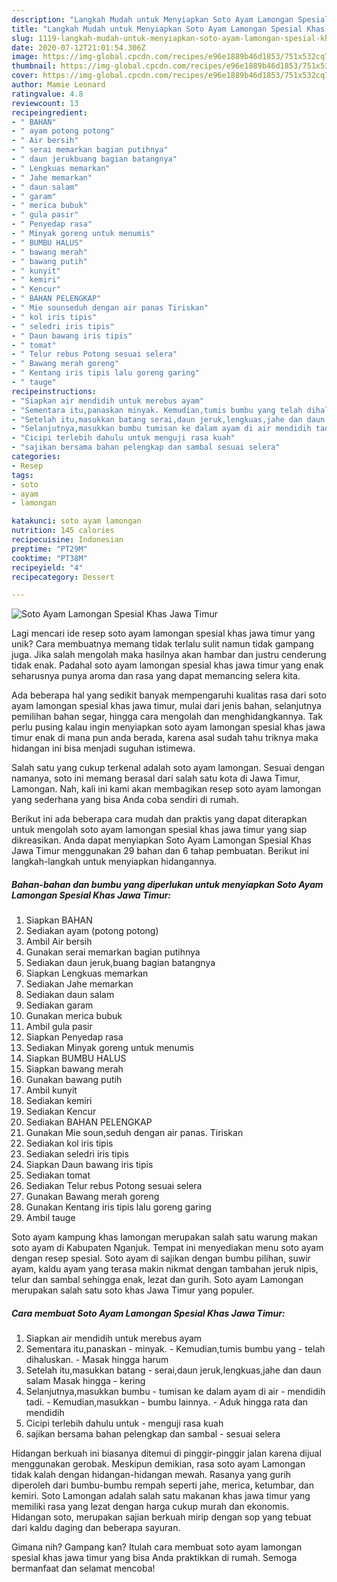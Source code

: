 ```yaml
---
description: "Langkah Mudah untuk Menyiapkan Soto Ayam Lamongan Spesial Khas Jawa Timur Anti Gagal"
title: "Langkah Mudah untuk Menyiapkan Soto Ayam Lamongan Spesial Khas Jawa Timur Anti Gagal"
slug: 1119-langkah-mudah-untuk-menyiapkan-soto-ayam-lamongan-spesial-khas-jawa-timur-anti-gagal
date: 2020-07-12T21:01:54.306Z
image: https://img-global.cpcdn.com/recipes/e96e1889b46d1853/751x532cq70/soto-ayam-lamongan-spesial-khas-jawa-timur-foto-resep-utama.jpg
thumbnail: https://img-global.cpcdn.com/recipes/e96e1889b46d1853/751x532cq70/soto-ayam-lamongan-spesial-khas-jawa-timur-foto-resep-utama.jpg
cover: https://img-global.cpcdn.com/recipes/e96e1889b46d1853/751x532cq70/soto-ayam-lamongan-spesial-khas-jawa-timur-foto-resep-utama.jpg
author: Mamie Leonard
ratingvalue: 4.8
reviewcount: 13
recipeingredient:
- " BAHAN"
- " ayam potong potong"
- " Air bersih"
- " serai memarkan bagian putihnya"
- " daun jerukbuang bagian batangnya"
- " Lengkuas memarkan"
- " Jahe memarkan"
- " daun salam"
- " garam"
- " merica bubuk"
- " gula pasir"
- " Penyedap rasa"
- " Minyak goreng untuk menumis"
- " BUMBU HALUS"
- " bawang merah"
- " bawang putih"
- " kunyit"
- " kemiri"
- " Kencur"
- " BAHAN PELENGKAP"
- " Mie sounseduh dengan air panas Tiriskan"
- " kol iris tipis"
- " seledri iris tipis"
- " Daun bawang iris tipis"
- " tomat"
- " Telur rebus Potong sesuai selera"
- " Bawang merah goreng"
- " Kentang iris tipis lalu goreng garing"
- " tauge"
recipeinstructions:
- "Siapkan air mendidih untuk merebus ayam"
- "Sementara itu,panaskan minyak. Kemudian,tumis bumbu yang telah dihaluskan. Masak hingga harum"
- "Setelah itu,masukkan batang serai,daun jeruk,lengkuas,jahe dan daun salam Masak hingga kering"
- "Selanjutnya,masukkan bumbu tumisan ke dalam ayam di air mendidih tadi. Kemudian,masukkan bumbu lainnya. Aduk hingga rata dan mendidih"
- "Cicipi terlebih dahulu untuk menguji rasa kuah"
- "sajikan bersama bahan pelengkap dan sambal sesuai selera"
categories:
- Resep
tags:
- soto
- ayam
- lamongan

katakunci: soto ayam lamongan 
nutrition: 145 calories
recipecuisine: Indonesian
preptime: "PT29M"
cooktime: "PT38M"
recipeyield: "4"
recipecategory: Dessert

---
```



![Soto Ayam Lamongan Spesial Khas Jawa Timur](https://img-global.cpcdn.com/recipes/e96e1889b46d1853/751x532cq70/soto-ayam-lamongan-spesial-khas-jawa-timur-foto-resep-utama.jpg)

Lagi mencari ide resep soto ayam lamongan spesial khas jawa timur yang unik? Cara membuatnya memang tidak terlalu sulit namun tidak gampang juga. Jika salah mengolah maka hasilnya akan hambar dan justru cenderung tidak enak. Padahal soto ayam lamongan spesial khas jawa timur yang enak seharusnya punya aroma dan rasa yang dapat memancing selera kita.

Ada beberapa hal yang sedikit banyak mempengaruhi kualitas rasa dari soto ayam lamongan spesial khas jawa timur, mulai dari jenis bahan, selanjutnya pemilihan bahan segar, hingga cara mengolah dan menghidangkannya. Tak perlu pusing kalau ingin menyiapkan soto ayam lamongan spesial khas jawa timur enak di mana pun anda berada, karena asal sudah tahu triknya maka hidangan ini bisa menjadi suguhan istimewa.

Salah satu yang cukup terkenal adalah soto ayam lamongan. Sesuai dengan namanya, soto ini memang berasal dari salah satu kota di Jawa Timur, Lamongan. Nah, kali ini kami akan membagikan resep soto ayam lamongan yang sederhana yang bisa Anda coba sendiri di rumah.


Berikut ini ada beberapa cara mudah dan praktis yang dapat diterapkan untuk mengolah soto ayam lamongan spesial khas jawa timur yang siap dikreasikan. Anda dapat menyiapkan Soto Ayam Lamongan Spesial Khas Jawa Timur menggunakan 29 bahan dan 6 tahap pembuatan. Berikut ini langkah-langkah untuk menyiapkan hidangannya.

<!--inarticleads1-->

##### Bahan-bahan dan bumbu yang diperlukan untuk menyiapkan Soto Ayam Lamongan Spesial Khas Jawa Timur:

1. Siapkan  BAHAN
1. Sediakan  ayam (potong potong)
1. Ambil  Air bersih
1. Gunakan  serai memarkan bagian putihnya
1. Sediakan  daun jeruk,buang bagian batangnya
1. Siapkan  Lengkuas memarkan
1. Sediakan  Jahe memarkan
1. Sediakan  daun salam
1. Sediakan  garam
1. Gunakan  merica bubuk
1. Ambil  gula pasir
1. Siapkan  Penyedap rasa
1. Sediakan  Minyak goreng untuk menumis
1. Siapkan  BUMBU HALUS
1. Siapkan  bawang merah
1. Gunakan  bawang putih
1. Ambil  kunyit
1. Sediakan  kemiri
1. Sediakan  Kencur
1. Sediakan  BAHAN PELENGKAP
1. Gunakan  Mie soun,seduh dengan air panas. Tiriskan
1. Sediakan  kol iris tipis
1. Sediakan  seledri iris tipis
1. Siapkan  Daun bawang iris tipis
1. Sediakan  tomat
1. Sediakan  Telur rebus Potong sesuai selera
1. Gunakan  Bawang merah goreng
1. Gunakan  Kentang iris tipis lalu goreng garing
1. Ambil  tauge


Soto ayam kampung khas lamongan merupakan salah satu warung makan soto ayam di Kabupaten Nganjuk. Tempat ini menyediakan menu soto ayam dengan resep spesial. Soto ayam di sajikan dengan bumbu pilihan, suwir ayam, kaldu ayam yang terasa makin nikmat dengan tambahan jeruk nipis, telur dan sambal sehingga enak, lezat dan gurih. Soto ayam Lamongan merupakan salah satu soto khas Jawa Timur yang populer. 

<!--inarticleads2-->

##### Cara membuat Soto Ayam Lamongan Spesial Khas Jawa Timur:

1. Siapkan air mendidih untuk merebus ayam
1. Sementara itu,panaskan - minyak. - Kemudian,tumis bumbu yang - telah dihaluskan. - Masak hingga harum
1. Setelah itu,masukkan batang - serai,daun jeruk,lengkuas,jahe dan daun salam Masak hingga - kering
1. Selanjutnya,masukkan bumbu - tumisan ke dalam ayam di air - mendidih tadi. - Kemudian,masukkan - bumbu lainnya. - Aduk hingga rata dan mendidih
1. Cicipi terlebih dahulu untuk - menguji rasa kuah
1. sajikan bersama bahan pelengkap dan sambal - sesuai selera


Hidangan berkuah ini biasanya ditemui di pinggir-pinggir jalan karena dijual menggunakan gerobak. Meskipun demikian, rasa soto ayam Lamongan tidak kalah dengan hidangan-hidangan mewah. Rasanya yang gurih diperoleh dari bumbu-bumbu rempah seperti jahe, merica, ketumbar, dan kemiri. Soto Lamongan adalah salah satu makanan khas jawa timur yang memiliki rasa yang lezat dengan harga cukup murah dan ekonomis. Hidangan soto, merupakan sajian berkuah mirip dengan sop yang tebuat dari kaldu daging dan beberapa sayuran. 

Gimana nih? Gampang kan? Itulah cara membuat soto ayam lamongan spesial khas jawa timur yang bisa Anda praktikkan di rumah. Semoga bermanfaat dan selamat mencoba!

